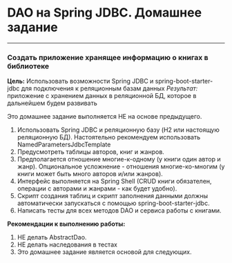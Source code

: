 # DAO на Spring JDBC. Домашнее задание

---

### Создать приложение хранящее информацию о книгах в библиотеке

**Цель:**
Использовать возможности Spring JDBC и spring-boot-starter-jdbc для подключения к реляционным базам данных
*Результат:* приложение с хранением данных в реляционной БД, которое в дальнейшем будем развивать

Это домашнее задание выполняется НЕ на основе предыдущего.

1. Использовать Spring JDBC и реляционную базу (H2 или настоящую реляционную БД). 
   Настоятельно рекомендуем использовать NamedParametersJdbcTemplate
2. Предусмотреть таблицы авторов, книг и жанров.
3. Предполагается отношение многие-к-одному (у книги один автор и жанр). Опциональное усложнение - отношения многие-ко-многим (у книги может быть много авторов и/или жанров).
4. Интерфейс выполняется на Spring Shell (CRUD книги обязателен, операции с авторами и жанрами - как будет удобно).
5. Скрипт создания таблиц и скрипт заполнения данными должны автоматически запускаться с помощью spring-boot-starter-jdbc.
6. Написать тесты для всех методов DAO и сервиса работы с книгами.

**Рекомендации к выполнению работы:**

1. НЕ делать AbstractDao.
2. НЕ делать наследования в тестах
3. Это домашнее задание является основой для следующих.